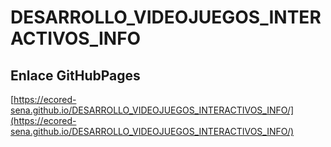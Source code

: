 # **DESARROLLO_VIDEOJUEGOS_INTERACTIVOS_INFO**

## **Enlace GitHubPages**

[https://ecored-sena.github.io/DESARROLLO_VIDEOJUEGOS_INTERACTIVOS_INFO/](https://ecored-sena.github.io/DESARROLLO_VIDEOJUEGOS_INTERACTIVOS_INFO/)
